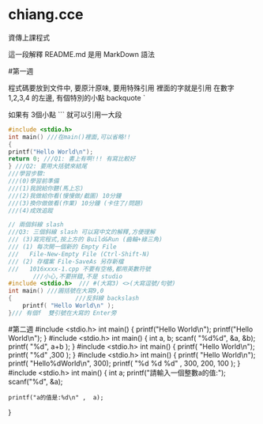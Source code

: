 # chiang.cce
資傳上課程式

這一段解釋 README.md 是用 MarkDown 語法

#第一週

程式碼要放到文件中, 要原汁原味, 要用特殊引用 裡面的字就是引用
在數字 1,2,3,4 的左邊, 有個特別的小點 backquote ` 

如果有 3個小點 ``` 就可以引用一大段

```C
#include <stdio.h>
int main() ///在main()裡面,可以省略!!
{
printf("Hello World\n");
return 0; ///Q1: 書上有啊!!! 有寫比較好
} ///Q2: 要用大括號來結尾
///學習步驟:
///(0)學習前準備
///(1)我說給你聽(馬上忘)
///(2)我做給你看(慢慢做/截圖) 10分鐘
///(3)換你做做看(作業) 10分鐘 (卡住了/問題)
///(4)成效追蹤
```

```C
// 兩個斜線 slash
///Q3: 三個斜線 slash 可以寫中文的解釋,方便理解
/// (3)寫完程式,按上方的 Build&Run (齒輪+綠三角)
/// (1) 每次開一個新的 Empty File
///   File-New-Empty File (Ctrl-Shift-N)
/// (2) 存檔案 File-SaveAs 另存新檔
///   1016xxxx-1.cpp 不要有空格,都用英數符號
       ///小心,不要拼錯,不是 studio
#include <stdio.h>  /// #(大寫3) <>(大寫逗號/句號)
int main() ///圓括號在大寫9,0
{                  ///反斜線 backslash
    printf( "Hello World\n" );
}/// 有個f  雙引號在大寫的 Enter旁
```

#第二週
#include <stdio.h>
int main()
{
    printf("Hello World\n");
    printf("Hello World\n");
}
#include <stdio.h>
int main()
{
    int a, b;
    scanf( "%d%d", &a, &b);
    printf( "%d", a+b );
}
#include <stdio.h>
int main()
{
    printf( "Hello World\n");
    printf( "%d" ,300 );
}
#include <stdio.h>
int main()
{
    printf( "Hello World\n");
    printf( "Hello%dWorld\n", 300);
    printf( "%d %d    %d" , 300, 200, 100 );
}
#include <stdio.h>
int main()
{
    int a;
    printf("請輸入一個整數a的值:");
    scanf("%d", &a);

    printf("a的值是:%d\n" ,  a);
}
